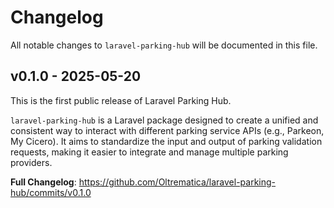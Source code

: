 # Changelog

All notable changes to `laravel-parking-hub` will be documented in this file.

## v0.1.0 - 2025-05-20

This is the first public release of Laravel Parking Hub.

`laravel-parking-hub` is a Laravel package designed to create a unified and consistent way to interact with different
parking service APIs (e.g., Parkeon, My Cicero). It aims to standardize the input and output of parking validation
requests, making it easier to integrate and manage multiple parking providers.

**Full Changelog**: https://github.com/Oltrematica/laravel-parking-hub/commits/v0.1.0
